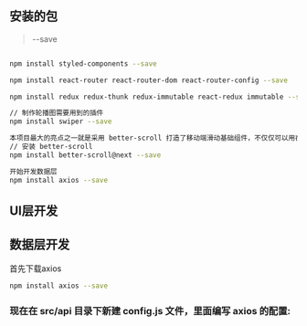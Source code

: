 

## 安装的包

> --save
```bash

npm install styled-components --save

npm install react-router react-router-dom react-router-config --save

npm install redux redux-thunk redux-immutable react-redux immutable --save

// 制作轮播图需要用到的插件
npm install swiper --save

本项目最大的亮点之一就是采用 better-scroll 打造了移动端滑动基础组件，不仅仅可以用在本项目，也可以直接移植到其他所有的移动端 React 项目
// 安装 better-scroll
npm install better-scroll@next --save

开始开发数据层
npm install axios --save
```


## UI层开发


## 数据层开发

首先下载axios
```bash
npm install axios --save
```
### 现在在 src/api 目录下新建 config.js 文件，里面编写 axios 的配置: